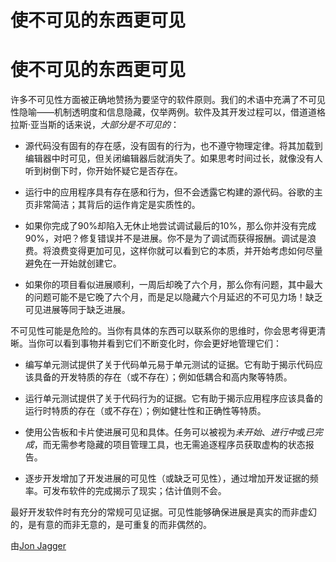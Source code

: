 # 使不可见的东西更可见

# 使不可见的东西更可见

许多不可见性方面被正确地赞扬为要坚守的软件原则。我们的术语中充满了不可见性隐喻——机制透明度和信息隐藏，仅举两例。软件及其开发过程可以，借道道格拉斯·亚当斯的话来说，*大部分是不可见的*：

+   源代码没有固有的存在感，没有固有的行为，也不遵守物理定律。将其加载到编辑器中时可见，但关闭编辑器后就消失了。如果思考时间过长，就像没有人听到树倒下时，你开始怀疑它是否存在。

+   运行中的应用程序具有存在感和行为，但不会透露它构建的源代码。谷歌的主页非常简洁；其背后的运作肯定是实质性的。

+   如果你完成了90%却陷入无休止地尝试调试最后的10%，那么你并没有完成90%，对吧？修复错误并不是进展。你不是为了调试而获得报酬。调试是浪费。将浪费变得更加可见，这样你就可以看到它的本质，并开始考虑如何尽量避免在一开始就创建它。

+   如果你的项目看似进展顺利，一周后却晚了六个月，那么你有问题，其中最大的问题可能不是它晚了六个月，而是足以隐藏六个月延迟的不可见力场！缺乏可见进展等同于缺乏进展。

不可见性可能是危险的。当你有具体的东西可以联系你的思维时，你会思考得更清晰。当你可以看到事物并看到它们不断变化时，你会更好地管理它们：

+   编写单元测试提供了关于代码单元易于单元测试的证据。它有助于揭示代码应该具备的开发特质的存在（或不存在）；例如低耦合和高内聚等特质。

+   运行单元测试提供了关于代码行为的证据。它有助于揭示应用程序应该具备的运行时特质的存在（或不存在）；例如健壮性和正确性等特质。

+   使用公告板和卡片使进展可见和具体。任务可以被视为*未开始*、*进行中*或*已完成*，而无需参考隐藏的项目管理工具，也无需追逐程序员获取虚构的状态报告。

+   逐步开发增加了开发进展的可见性（或缺乏可见性），通过增加开发证据的频率。可发布软件的完成揭示了现实；估计值则不会。

最好开发软件时有充分的常规可见证据。可见性能够确保进展是真实的而非虚幻的，是有意的而非无意的，是可重复的而非偶然的。

由[Jon Jagger](http://programmer.97things.oreilly.com/wiki/index.php/Jon_Jagger)
